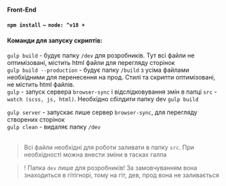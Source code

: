 #### Front-End
**`npm install`**
~ **`node: ^v18 +`**
<br>
#### Команди для запуску скриптів:

`gulp build` - будує папку `/dev` для розробників. Тут всі файли не оптимізовані, містить html файли для перегляду сторінок<br>
`gulp build --production` - будує папку `/build` з усіма файлами необхідними для перенесення на прод. Стилі та скрипти оптимізовані, не містить html файлів.  
`gulp` - запуск сервера `browser-sync` і відслідковування змін в папці `src` - `watch (scss, js, html)`. Необхідно сбілдити папку dev `gulp build` <br>

`gulp server` - запускає лише сервер `browser-sync`, для перегляду створених сторінок <br>
`gulp clean` - видаляє папку `/dev`
<br><br>

> Всі файли необхідні для роботи заливати в папку `src`. При необхідності можна внести зміни в тасках галпа

> ! Папка `dev` лише для розробників! За замовчуванням вона знаходиться в гітігнорі, тому на гіт, 
> дев, прод вона не заливається

<br>